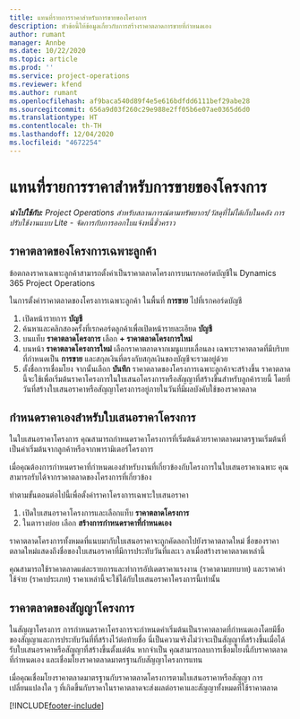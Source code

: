 ```yaml
---
title: แทนที่รายการราคาสำหรับการขายของโครงการ
description: หัวข้อนี้ให้ข้อมูลเกี่ยวกับการสร้างราคาตลาดการขายที่กำหนดเอง
author: rumant
manager: Annbe
ms.date: 10/22/2020
ms.topic: article
ms.prod: ''
ms.service: project-operations
ms.reviewer: kfend
ms.author: rumant
ms.openlocfilehash: af9baca540d89f4e5e616bdfdd6111bef29abe28
ms.sourcegitcommit: 656a9d03f260c29e988e2ff05b6e07ae0365d6d0
ms.translationtype: HT
ms.contentlocale: th-TH
ms.lasthandoff: 12/04/2020
ms.locfileid: "4672254"
---
```

# <a name="override-project-sales-price-lists"></a>แทนที่รายการราคาสำหรับการขายของโครงการ

_**นำไปใช้กับ:** Project Operations สำหรับสถานการณ์ตามทรัพยากร/วัสดุที่ไม่ได้เก็บในคลัง การปรับใช้งานแบบ Lite - จัดการกับการออกใบแจ้งหนี้ชั่วคราว_

## <a name="customer-specific-project-price-lists"></a>ราคาตลาดของโครงการเฉพาะลูกค้า

ข้อตกลงราคาเฉพาะลูกค้าสามารถตั้งค่าเป็นราคาตลาดโครงการบนเรกคอร์ดบัญชีใน Dynamics 365 Project Operations

ในการตั้งค่าราคาตลาดของโครงการเฉพาะลูกค้า ในพื้นที่ **การขาย** ไปที่เรกคอร์ดบัญชี

1. เปิดหน้ารายการ **บัญชี**
2. ค้นหาและคลิกสองครั้งที่เรกคอร์ดลูกค้าเพื่อเปิดหน้ารายละเอียด **บัญชี**
3. บนแท็บ **ราคาตลาดโครงการ** เลือก **+ ราคาตลาดโครงการใหม่**
4. บนหน้า **ราคาตลาดโครงการใหม่** เลือกราคาตลาดจากเมนูแบบเลื่อนลง เฉพาะราคาตลาดที่มีบริบทที่กำหนดเป็น **การขาย** และสกุลเงินที่ตรงกับสกุลเงินของบัญชีจะรวมอยู่ด้วย
5. ตั้งชื่อการเชื่อมโยง จากนั้นเลือก **บันทึก** ราคาตลาดของโครงการเฉพาะลูกค้าจะสร้างขึ้น ราคาตลาดนี้จะใช้เพื่อเริ่มต้นราคาโครงการในใบเสนอโครงการหรือสัญญาที่สร้างขึ้นสำหรับลูกค้ารายนี้ โดยที่วันที่สร้างใบเสนอราคาหรือสัญญาโครงการอยู่ภายในวันที่มีผลบังคับใช้ของราคาตลาด

## <a name="custom-pricing-on-project-quotes"></a>กำหนดราคาเองสำหรับใบเสนอราคาโครงการ

ในใบเสนอราคาโครงการ คุณสามารถกำหนดราคาโครงการที่เริ่มต้นด้วยราคาตลาดมาตรฐานเริ่มต้นที่เป็นค่าเริ่มต้นจากลูกค้าหรือจากพารามิเตอร์โครงการ

เมื่อคุณต้องการกำหนดราคาที่กำหนดเองสำหรับงานที่เกี่ยวข้องกับโครงการในใบเสนอราคาเฉพาะ คุณสามารถรับได้จากราคาตลาดของโครงการที่เกี่ยวข้อง

ทำตามขั้นตอนต่อไปนี้เพื่อตั้งค่าราคาโครงการเฉพาะใบเสนอราคา

1. เปิดใบเสนอราคาโครงการและเลือกแท็บ **ราคาตลาดโครงการ**
2. ในตารางย่อย เลือก **สร้างการกำหนดราคาที่กำหนดเอง**

ราคาตลาดโครงการทั้งหมดที่แนบมากับใบเสนอราคาจะถูกคัดลอกไปยังราคาตลาดใหม่ ชื่อของราคาตลาดใหม่แสดงถึงชื่อของใบเสนอราคาที่มีการประทับวันที่และเว ลาเมื่อสร้างราคาตลาดเหล่านี้

คุณสามารถใช้ราคาตลาดแต่ละรายการและทำการอัปเดตราคาแรงงาน (ราคาตามบทบาท) และราคาค่าใช้จ่าย (ราคาประเภท) ราคาเหล่านี้จะใช้ได้กับใบเสนอราคาโครงการนี้เท่านั้น

## <a name="price-lists-on-a-project-contract"></a>ราคาตลาดของสัญญาโครงการ

ในสัญญาโครงการ การกำหนดราคาโครงการจะกำหนดค่าเริ่มต้นเป็นราคาตลาดที่กำหนดเองโดยมีชื่อของสัญญาและการประทับวันที่ที่สร้างไว้ต่อท้ายชื่อ นี่เป็นความจริงไม่ว่าจะเป็นสัญญาที่สร้างขึ้นเมื่อได้รับใบเสนอราคาหรือสัญญาที่สร้างขึ้นตั้งแต่ต้น หากจำเป็น คุณสามารถลบการเชื่อมโยงนี้กับราคาตลาดที่กำหนดเอง และเชื่อมโยงราคาตลาดมาตรฐานกับสัญญาโครงการแทน

เมื่อคุณเชื่อมโยงราคาตลาดมาตรฐานกับราคาตลาดโครงการตามใบเสนอราคาหรือสัญญา การเปลี่ยนแปลงใด ๆ ที่เกิดขึ้นกับราคาในราคาตลาดจะส่งผลต่อราคาและสัญญาทั้งหมดที่ใช้ราคาตลาด


[!INCLUDE[footer-include](../includes/footer-banner.md)]